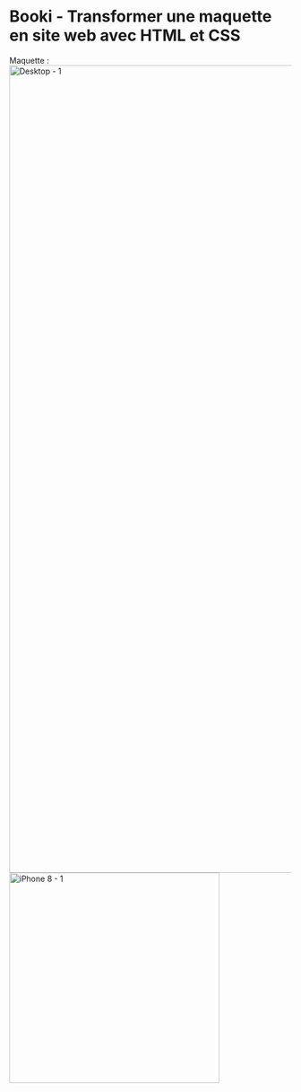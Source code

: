 # Booki - Transformer une maquette en site web avec HTML et CSS

Maquette : 
<img width="1440" alt="Desktop - 1" src="https://user-images.githubusercontent.com/74590655/210553979-f9a7a876-090d-4ad8-994a-15951621a7e2.png">
<img width="375" alt="iPhone 8 - 1" src="https://user-images.githubusercontent.com/74590655/210553992-956dadd0-5d83-4975-9a08-f79b3d5a0ba6.png">
